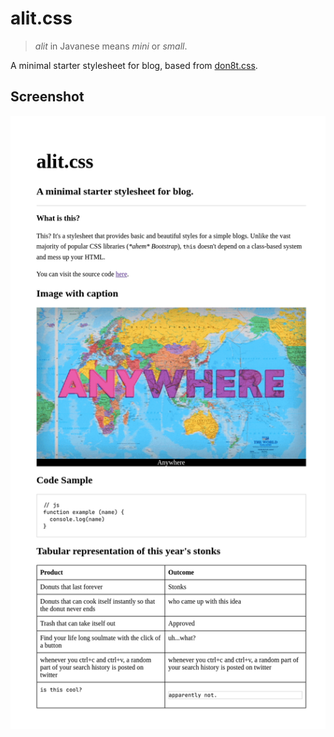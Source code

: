 # alit.css

> *alit* in Javanese means *mini* or *small*.

A minimal starter stylesheet for blog, based from [don8t.css](https://github.com/khalby786/don8t).

## Screenshot

![alit.css](example.png)